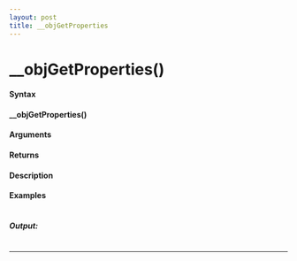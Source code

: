 ```yaml
---
layout: post
title: __objGetProperties
---
```


# __objGetProperties()


#### Syntax

#### __objGetProperties()

#### Arguments

#### Returns

#### Description

#### Examples

```

```

##### Output:

```

```

---